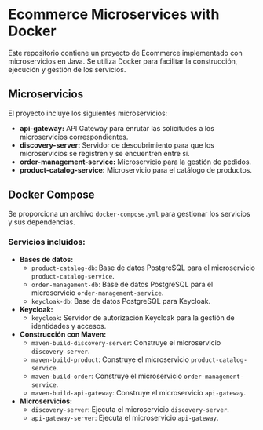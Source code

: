 # Ecommerce Microservices with Docker

Este repositorio contiene un proyecto de Ecommerce implementado con microservicios en Java. Se utiliza Docker para facilitar la construcción, ejecución y gestión de los servicios.

## Microservicios

El proyecto incluye los siguientes microservicios:

* **api-gateway:**  API Gateway para enrutar las solicitudes a los microservicios correspondientes.
* **discovery-server:**  Servidor de descubrimiento para que los microservicios se registren y se encuentren entre sí.
* **order-management-service:**  Microservicio para la gestión de pedidos.
* **product-catalog-service:**  Microservicio para el catálogo de productos.

## Docker Compose

Se proporciona un archivo `docker-compose.yml` para gestionar los servicios y sus dependencias.

### Servicios incluidos:

* **Bases de datos:**
    * `product-catalog-db`: Base de datos PostgreSQL para el microservicio `product-catalog-service`.
    * `order-management-db`: Base de datos PostgreSQL para el microservicio `order-management-service`.
    * `keycloak-db`: Base de datos PostgreSQL para Keycloak.
* **Keycloak:**
    * `keycloak`: Servidor de autorización Keycloak para la gestión de identidades y accesos.
* **Construcción con Maven:**
    * `maven-build-discovery-server`:  Construye el microservicio `discovery-server`.
    * `maven-build-product`: Construye el microservicio `product-catalog-service`.
    * `maven-build-order`: Construye el microservicio `order-management-service`.
    * `maven-build-api-gateway`: Construye el microservicio `api-gateway`.
* **Microservicios:**
    * `discovery-server`: Ejecuta el microservicio `discovery-server`.
    * `api-gateway-server`: Ejecuta el microservicio `api-gateway`.
